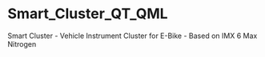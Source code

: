 # Smart_Cluster_QT_QML
Smart Cluster -  Vehicle Instrument Cluster for E-Bike - Based on IMX 6 Max Nitrogen 
